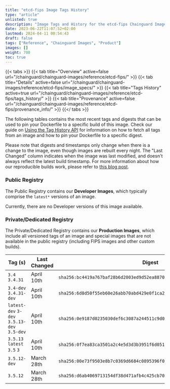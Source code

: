 ```yaml
---
title: "etcd-fips Image Tags History"
type: "article"
unlisted: true
description: "Image Tags and History for the etcd-fips Chainguard Image"
date: 2023-06-22T11:07:52+02:00
lastmod: 2024-04-11 00:54:43
draft: false
tags: ["Reference", "Chainguard Images", "Product"]
images: []
weight: 700
toc: true
---
```


{{< tabs >}}
{{< tab title="Overview" active=false url="/chainguard/chainguard-images/reference/etcd-fips/" >}}
{{< tab title="Details" active=false url="/chainguard/chainguard-images/reference/etcd-fips/image_specs/" >}}
{{< tab title="Tags History" active=true url="/chainguard/chainguard-images/reference/etcd-fips/tags_history/" >}}
{{< tab title="Provenance" active=false url="/chainguard/chainguard-images/reference/etcd-fips/provenance_info/" >}}
{{</ tabs >}}

The following tables contains the most recent tags and digests that can be used to pin your Dockerfile to a specific build of this image. Check our guide on [Using the Tag History API](/chainguard/chainguard-images/using-the-tag-history-api/) for information on how to fetch all tags from an image and how to pin your Dockerfile to a specific digest.

Please note that digests and timestamps only change when there is a change to the image, even though images are rebuilt every night. The "Last Changed" column indicates when the image was last modified, and doesn't always reflect the latest build timestamp. For more information about how our reproducible builds work, please refer to [this blog post](https://www.chainguard.dev/unchained/reproducing-chainguards-reproducible-image-builds).

### Public Registry
The Public Registry contains our **Developer Images**, which typically comprise the `latest*` versions of an image.

Currently, there are no Developer versions of this image available.

### Private/Dedicated Registry
The Private/Dedicated Registry contains our **Production Images**, which include all versioned tags of an image and special images that are not available in the public registry (including FIPS images and other custom builds).

| Tag (s)                                      | Last Changed | Digest                                                                    |
|----------------------------------------------|--------------|---------------------------------------------------------------------------|
|  `3.4` `3.4.31`                              | April 10th   | `sha256:bc4419a767baf28b6d2003ed9d52ea8870cb6e684e1028a05a07fcc8977a859c` |
|  `3.4-dev` `3.4.31-dev`                      | April 10th   | `sha256:6d8d50f55eb60e26abb70abd429e0f1ca2081a2d8faeea965f55572f7e788d28` |
|  `latest-dev` `3-dev` `3.5.13-dev` `3.5-dev` | April 10th   | `sha256:0e9187d0235030def6c3087a244511c9d09eceaf75ed3c0fba129ed8a7923b0d` |
|  `3.5.13` `latest` `3.5` `3`                 | April 10th   | `sha256:0f7ea83ca3501a2c4e5d3d3b3951f6d051485f8f2dc50edc90b871723e6b096a` |
|  `3.5.12-dev`                                | March 28th   | `sha256:00e73f9503e8b7c0369d6684c0895396f00c11ea399956f643e9921d8db11cc5` |
|  `3.5.12`                                    | March 28th   | `sha256:d6ab4069713154df38d471afb4c425cb70c687aa2047cf458981d534da1015c9` |

